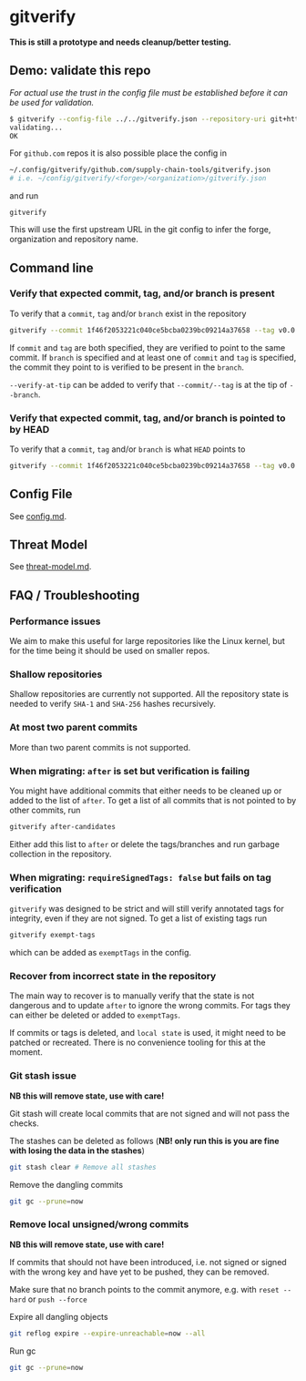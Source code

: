 # gitverify

**This is still a prototype and needs cleanup/better testing.**

## Demo: validate this repo
*For actual use the trust in the config file must be established before it can be used for validation.*
```sh
$ gitverify --config-file ../../gitverify.json --repository-uri git+https://github.com/supply-chain-tools/go-sandbox.git
validating...
OK
```

For `github.com` repos it is also possible place the config in 
```sh
~/.config/gitverify/github.com/supply-chain-tools/gitverify.json
# i.e. ~/config/gitverify/<forge>/<organization>/gitverify.json
```
and run
```
gitverify
```
This will use the first upstream URL in the git config to infer the forge, organization and repository name.

## Command line

### Verify that expected commit, tag, and/or branch is present

To verify that a `commit`, `tag` and/or `branch` exist in the repository
```sh
gitverify --commit 1f46f2053221c040ce5bcba0239bc09214a37658 --tag v0.0.1 --branch main
```
If `commit` and `tag` are both specified, they are verified to point to the same commit. If `branch` is specified
and at least one of `commit` and `tag` is specified, the commit they point to is verified to be present in the `branch`.

`--verify-at-tip` can be added to verify that `--commit/--tag` is at the tip of `--branch`.

### Verify that expected commit, tag, and/or branch is pointed to by HEAD

To verify that a `commit`, `tag` and/or `branch` is what `HEAD` points to
```sh
gitverify --commit 1f46f2053221c040ce5bcba0239bc09214a37658 --tag v0.0.1 --branch main --verify-on-head
```

## Config File
See [config.md](config.md).

## Threat Model
See [threat-model.md](threat-model.md).

## FAQ / Troubleshooting

### Performance issues
We aim to make this useful for large repositories like the Linux kernel, but for the time being it should be used
on smaller repos.

### Shallow repositories
Shallow repositories are currently not supported. All the repository state is needed to verify `SHA-1` and `SHA-256` hashes recursively.

### At most two parent commits
More than two parent commits is not supported.

### When migrating: `after` is set but verification is failing
You might have additional commits that either needs to be cleaned up or added to the list of `after`. To get a list 
of all commits that is not pointed to by other commits, run
```sh
gitverify after-candidates
```
Either add this list to `after` or delete the tags/branches and run garbage collection in the repository.

### When migrating: `requireSignedTags: false` but fails on tag verification
`gitverify` was designed to be strict and will still verify annotated tags for integrity, even if they are not signed.
To get a list of existing tags run
```sh
gitverify exempt-tags
```
which can be added as `exemptTags` in the config.

### Recover from incorrect state in the repository
The main way to recover is to manually verify that the state is not dangerous and to update `after` to ignore the wrong
commits. For tags they can either be deleted or added to `exemptTags`.

If commits or tags is deleted, and `local state` is used, it might need to be patched or recreated. There is no convenience
tooling for this at the moment.

### Git stash issue
**NB this will remove state, use with care!**

Git stash will create local commits that are not signed and will not pass the checks.

The stashes can be deleted as follows (**NB! only run this is you are fine with losing the data in the stashes**)
```sh
git stash clear # Remove all stashes
```

Remove the dangling commits
```sh
git gc --prune=now
```
### Remove local unsigned/wrong commits
**NB this will remove state, use with care!**

If commits that should not have been introduced, i.e. not signed or signed with the wrong key and have yet to be pushed, 
they can be removed.

Make sure that no branch points to the commit anymore, e.g. with `reset --hard` or `push --force`

Expire all dangling objects
```sh
git reflog expire --expire-unreachable=now --all
```

Run gc
```sh
git gc --prune=now
```